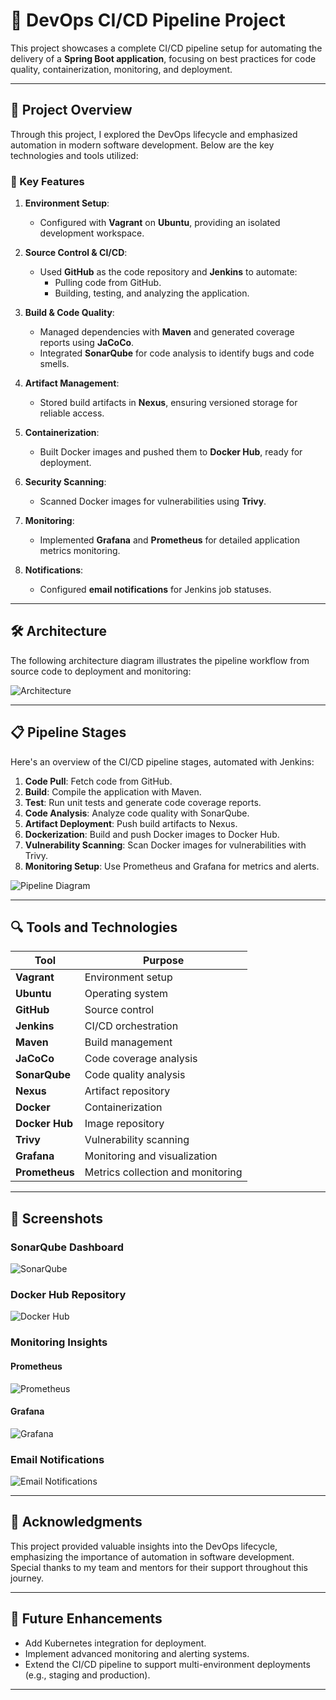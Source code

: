 # 🚀 DevOps CI/CD Pipeline Project

This project showcases a complete CI/CD pipeline setup for automating the delivery of a **Spring Boot application**, focusing on best practices for code quality, containerization, monitoring, and deployment.

---

## 📖 Project Overview

Through this project, I explored the DevOps lifecycle and emphasized automation in modern software development. Below are the key technologies and tools utilized:

### 🔹 Key Features
1. **Environment Setup**:
   - Configured with **Vagrant** on **Ubuntu**, providing an isolated development workspace.
   
2. **Source Control & CI/CD**:
   - Used **GitHub** as the code repository and **Jenkins** to automate:
     - Pulling code from GitHub.
     - Building, testing, and analyzing the application.

3. **Build & Code Quality**:
   - Managed dependencies with **Maven** and generated coverage reports using **JaCoCo**.
   - Integrated **SonarQube** for code analysis to identify bugs and code smells.

4. **Artifact Management**:
   - Stored build artifacts in **Nexus**, ensuring versioned storage for reliable access.

5. **Containerization**:
   - Built Docker images and pushed them to **Docker Hub**, ready for deployment.

6. **Security Scanning**:
   - Scanned Docker images for vulnerabilities using **Trivy**.

7. **Monitoring**:
   - Implemented **Grafana** and **Prometheus** for detailed application metrics monitoring.

8. **Notifications**:
   - Configured **email notifications** for Jenkins job statuses.

---

## 🛠️ Architecture

The following architecture diagram illustrates the pipeline workflow from source code to deployment and monitoring:

![Architecture](assets/images/archi.png)

---

## 📋 Pipeline Stages

Here's an overview of the CI/CD pipeline stages, automated with Jenkins:

1. **Code Pull**: Fetch code from GitHub.
2. **Build**: Compile the application with Maven.
3. **Test**: Run unit tests and generate code coverage reports.
4. **Code Analysis**: Analyze code quality with SonarQube.
5. **Artifact Deployment**: Push build artifacts to Nexus.
6. **Dockerization**: Build and push Docker images to Docker Hub.
7. **Vulnerability Scanning**: Scan Docker images for vulnerabilities with Trivy.
8. **Monitoring Setup**: Use Prometheus and Grafana for metrics and alerts.

![Pipeline Diagram](assets/images/pipeline.png)

---

## 🔍 Tools and Technologies

| **Tool**       | **Purpose**                                   |
|-----------------|-----------------------------------------------|
| **Vagrant**     | Environment setup                            |
| **Ubuntu**      | Operating system                             |
| **GitHub**      | Source control                               |
| **Jenkins**     | CI/CD orchestration                          |
| **Maven**       | Build management                             |
| **JaCoCo**      | Code coverage analysis                       |
| **SonarQube**   | Code quality analysis                        |
| **Nexus**       | Artifact repository                          |
| **Docker**      | Containerization                             |
| **Docker Hub**  | Image repository                             |
| **Trivy**       | Vulnerability scanning                       |
| **Grafana**     | Monitoring and visualization                 |
| **Prometheus**  | Metrics collection and monitoring            |

---

## 📸 Screenshots

### SonarQube Dashboard
![SonarQube](assets/images/sonarqube.png)

### Docker Hub Repository
![Docker Hub](assets/images/dockerhub.png)

### Monitoring Insights
#### Prometheus
![Prometheus](assets/images/prometheus.png)

#### Grafana
![Grafana](assets/images/grafana.png)

### Email Notifications
![Email Notifications](assets/images/mail.png)

---

## 🤝 Acknowledgments

This project provided valuable insights into the DevOps lifecycle, emphasizing the importance of automation in software development. Special thanks to my team and mentors for their support throughout this journey.

---

## 🚀 Future Enhancements

- Add Kubernetes integration for deployment.
- Implement advanced monitoring and alerting systems.
- Extend the CI/CD pipeline to support multi-environment deployments (e.g., staging and production).

---
